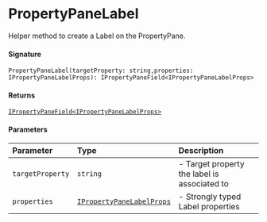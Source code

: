 # PropertyPaneLabel

Helper method to create a Label on the PropertyPane.

#### Signature
`PropertyPaneLabel(targetProperty: string,properties: IPropertyPaneLabelProps): IPropertyPaneField<IPropertyPaneLabelProps>`

#### Returns
[`IPropertyPaneField<IPropertyPaneLabelProps>`](ipropertypanefield.md)


#### Parameters


| Parameter	   | Type    | Description |
|:-------------|:---------------|:------------|
| `targetProperty`    | `string` | - Target property the label is associated to |
| `properties`    | [`IPropertyPaneLabelProps`](ipropertypanelabelprops.md) | - Strongly typed Label properties |


